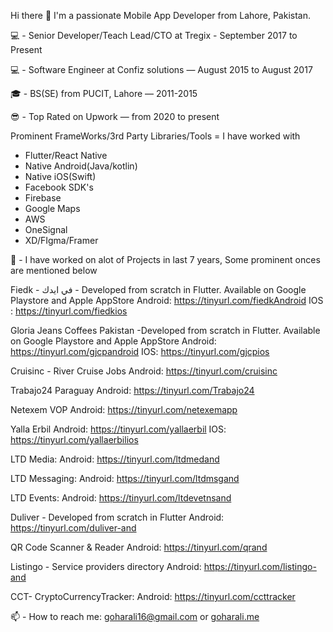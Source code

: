 Hi there 👋
I'm a passionate Mobile App Developer from Lahore, Pakistan.

💻 - Senior Developer/Teach Lead/CTO at Tregix - September 2017 to Present

💻 - Software Engineer at Confiz solutions — August 2015 to August 2017

🎓 - BS(SE) from PUCIT, Lahore — 2011-2015

😎 - Top Rated on Upwork — from 2020 to present

Prominent FrameWorks/3rd Party Libraries/Tools = I have worked with
- Flutter/React Native
- Native Android(Java/kotlin)
- Native iOS(Swift)
- Facebook SDK's
- Firebase
- Google Maps
- AWS 
- OneSignal
- XD/FIgma/Framer

👷‍ - I have worked on alot of Projects in last 7 years, Some prominent onces are mentioned below

Fiedk - في ايدك - Developed from scratch in Flutter. Available on Google Playstore and Apple AppStore
Android: https://tinyurl.com/fiedkAndroid
IOS : https://tinyurl.com/fiedkios

Gloria Jeans Coffees Pakistan -Developed from scratch in Flutter. Available on Google Playstore and Apple AppStore
Android: https://tinyurl.com/gjcpandroid
IOS: https://tinyurl.com/gjcpios

Cruisinc - River Cruise Jobs
Android: https://tinyurl.com/cruisinc

Trabajo24 Paraguay
Android: https://tinyurl.com/Trabajo24

Netexem VOP
Android: https://tinyurl.com/netexemapp

Yalla Erbil
Android: https://tinyurl.com/yallaerbil
IOS: https://tinyurl.com/yallaerbilios

LTD Media: 
Android: https://tinyurl.com/ltdmedand

LTD Messaging: 
Android: https://tinyurl.com/ltdmsgand

LTD Events: 
Android: https://tinyurl.com/ltdevetnsand

Duliver - Developed from scratch in Flutter
Android: https://tinyurl.com/duliver-and

QR Code Scanner & Reader 
Android: https://tinyurl.com/qrand

Listingo - Service providers directory 
Android: https://tinyurl.com/listingo-and

CCT- CryptoCurrencyTracker: 
Android: https://tinyurl.com/ccttracker


📫 - How to reach me: goharali16@gmail.com or [goharali.me](http://goharali.me/)
